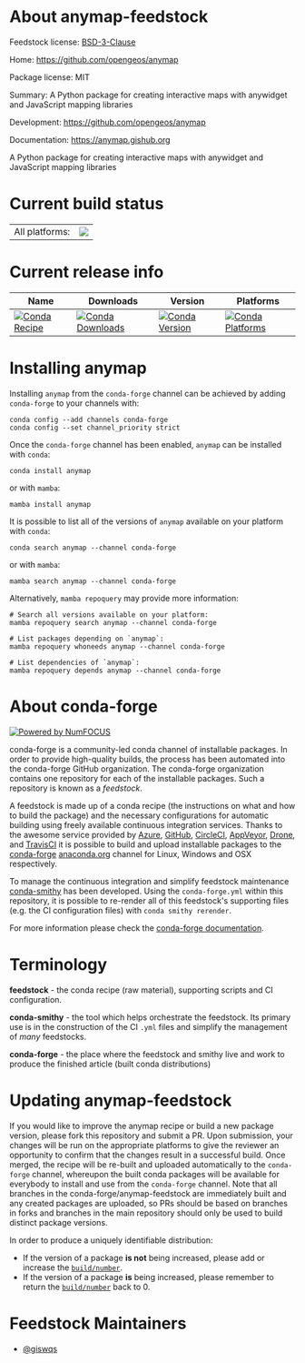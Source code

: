 About anymap-feedstock
======================

Feedstock license: [BSD-3-Clause](https://github.com/conda-forge/anymap-feedstock/blob/main/LICENSE.txt)

Home: https://github.com/opengeos/anymap

Package license: MIT

Summary: A Python package for creating interactive maps with anywidget and JavaScript mapping libraries

Development: https://github.com/opengeos/anymap

Documentation: https://anymap.gishub.org

A Python package for creating interactive maps with anywidget and JavaScript mapping libraries

Current build status
====================


<table><tr><td>All platforms:</td>
    <td>
      <a href="https://dev.azure.com/conda-forge/feedstock-builds/_build/latest?definitionId=26085&branchName=main">
        <img src="https://dev.azure.com/conda-forge/feedstock-builds/_apis/build/status/anymap-feedstock?branchName=main">
      </a>
    </td>
  </tr>
</table>

Current release info
====================

| Name | Downloads | Version | Platforms |
| --- | --- | --- | --- |
| [![Conda Recipe](https://img.shields.io/badge/recipe-anymap-green.svg)](https://anaconda.org/conda-forge/anymap) | [![Conda Downloads](https://img.shields.io/conda/dn/conda-forge/anymap.svg)](https://anaconda.org/conda-forge/anymap) | [![Conda Version](https://img.shields.io/conda/vn/conda-forge/anymap.svg)](https://anaconda.org/conda-forge/anymap) | [![Conda Platforms](https://img.shields.io/conda/pn/conda-forge/anymap.svg)](https://anaconda.org/conda-forge/anymap) |

Installing anymap
=================

Installing `anymap` from the `conda-forge` channel can be achieved by adding `conda-forge` to your channels with:

```
conda config --add channels conda-forge
conda config --set channel_priority strict
```

Once the `conda-forge` channel has been enabled, `anymap` can be installed with `conda`:

```
conda install anymap
```

or with `mamba`:

```
mamba install anymap
```

It is possible to list all of the versions of `anymap` available on your platform with `conda`:

```
conda search anymap --channel conda-forge
```

or with `mamba`:

```
mamba search anymap --channel conda-forge
```

Alternatively, `mamba repoquery` may provide more information:

```
# Search all versions available on your platform:
mamba repoquery search anymap --channel conda-forge

# List packages depending on `anymap`:
mamba repoquery whoneeds anymap --channel conda-forge

# List dependencies of `anymap`:
mamba repoquery depends anymap --channel conda-forge
```


About conda-forge
=================

[![Powered by
NumFOCUS](https://img.shields.io/badge/powered%20by-NumFOCUS-orange.svg?style=flat&colorA=E1523D&colorB=007D8A)](https://numfocus.org)

conda-forge is a community-led conda channel of installable packages.
In order to provide high-quality builds, the process has been automated into the
conda-forge GitHub organization. The conda-forge organization contains one repository
for each of the installable packages. Such a repository is known as a *feedstock*.

A feedstock is made up of a conda recipe (the instructions on what and how to build
the package) and the necessary configurations for automatic building using freely
available continuous integration services. Thanks to the awesome service provided by
[Azure](https://azure.microsoft.com/en-us/services/devops/), [GitHub](https://github.com/),
[CircleCI](https://circleci.com/), [AppVeyor](https://www.appveyor.com/),
[Drone](https://cloud.drone.io/welcome), and [TravisCI](https://travis-ci.com/)
it is possible to build and upload installable packages to the
[conda-forge](https://anaconda.org/conda-forge) [anaconda.org](https://anaconda.org/)
channel for Linux, Windows and OSX respectively.

To manage the continuous integration and simplify feedstock maintenance
[conda-smithy](https://github.com/conda-forge/conda-smithy) has been developed.
Using the ``conda-forge.yml`` within this repository, it is possible to re-render all of
this feedstock's supporting files (e.g. the CI configuration files) with ``conda smithy rerender``.

For more information please check the [conda-forge documentation](https://conda-forge.org/docs/).

Terminology
===========

**feedstock** - the conda recipe (raw material), supporting scripts and CI configuration.

**conda-smithy** - the tool which helps orchestrate the feedstock.
                   Its primary use is in the construction of the CI ``.yml`` files
                   and simplify the management of *many* feedstocks.

**conda-forge** - the place where the feedstock and smithy live and work to
                  produce the finished article (built conda distributions)


Updating anymap-feedstock
=========================

If you would like to improve the anymap recipe or build a new
package version, please fork this repository and submit a PR. Upon submission,
your changes will be run on the appropriate platforms to give the reviewer an
opportunity to confirm that the changes result in a successful build. Once
merged, the recipe will be re-built and uploaded automatically to the
`conda-forge` channel, whereupon the built conda packages will be available for
everybody to install and use from the `conda-forge` channel.
Note that all branches in the conda-forge/anymap-feedstock are
immediately built and any created packages are uploaded, so PRs should be based
on branches in forks and branches in the main repository should only be used to
build distinct package versions.

In order to produce a uniquely identifiable distribution:
 * If the version of a package **is not** being increased, please add or increase
   the [``build/number``](https://docs.conda.io/projects/conda-build/en/latest/resources/define-metadata.html#build-number-and-string).
 * If the version of a package **is** being increased, please remember to return
   the [``build/number``](https://docs.conda.io/projects/conda-build/en/latest/resources/define-metadata.html#build-number-and-string)
   back to 0.

Feedstock Maintainers
=====================

* [@giswqs](https://github.com/giswqs/)

